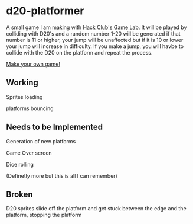 # d20-platformer

A small game I am making with [Hack Club's Game Lab.](https://github.com/hackclub/game-lab) It will be played by colliding with D20's and a random number 1-20 will be generated if that number is 11 or higher, your jump will be unaffected but if it is 10 or lower your jump will increase in difficulty. If you make a jump, you will havbe to collide with the D20 on the platform and repeat the process.

[Make your own game!](https://hackclub.github.io/game-lab/)

## Working

Sprites loading 

platforms bouncing

## Needs to be Implemented

Generation of new platforms

Game Over screen

Dice rolling

(Definetly more but this is all I can remember)


## Broken

D20 sprites slide off the platform and get stuck between the edge and the platform, stopping the platform
